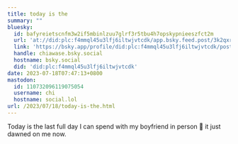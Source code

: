 ```yaml
---
title: today is the
summary: ""
bluesky:
  id: bafyreietscnfm3w2if5mbinlzuu7glrf3r5tbu4h7opskypnieeszfct2m
  url: 'at://did:plc:f4mmql45u3lfj6iltwjvtcdk/app.bsky.feed.post/3k2qxrjaucd2a'
  link: 'https://bsky.app/profile/did:plc:f4mmql45u3lfj6iltwjvtcdk/post/3k2qxrjaucd2a'
  handle: chiawase.bsky.social
  hostname: bsky.social
  did: 'did:plc:f4mmql45u3lfj6iltwjvtcdk'
date: 2023-07-18T07:47:13+0800
mastodon:
  id: 110732096119075054
  username: chi
  hostname: social.lol
url: /2023/07/18/today-is-the.html
---
```


Today is the last full day I can spend with my boyfriend in person 🤧 it just dawned on me now.
